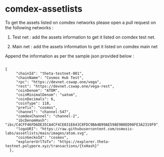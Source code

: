 # comdex-assetlists

To get the assets listed on comdex networks please open a pull request on the following networks :

1. Test net : add the assets information to get it listed on comdex test net.

2. Main net : add the assets information to get it listed on comdex main net

Append the information as per the sample json provided below : 

 ```shell
 
 {
      "chainId": "theta-testnet-001",
      "chainName": "Cosmos Hub Test",
      "rpc": "https://devnet.cswap.one/vega",
      "rest": "https://devnet.cswap.one/vega-rest",
      "coinDenom": "ATOM",
      "coinMinimalDenom": "uatom",
      "coinDecimals": 6,
      "coinType": 118,
      "prefix": "cosmos",
      "channel": "channel-547",
      "comdexChannel": "channel-2",
      "ibcDenomHash": "ibc/C4CFF46FD6DE35CA4CF4CE031E643C8FDC9BA4B99AE598E9B0ED98FE3A2319F9",
      "logoURI": "https://raw.githubusercontent.com/osmosis-labs/assetlists/main/images/atom.svg",
      "coinGeckoId": "cosmos",
      "explorerUrlToTx": "https://explorer.theta-testnet.polypore.xyz/transactions/{txHash}"
   },
 ```
